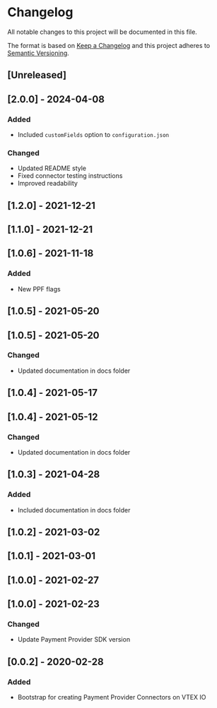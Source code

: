 # Changelog

All notable changes to this project will be documented in this file.

The format is based on [Keep a Changelog](http://keepachangelog.com/en/1.0.0/)
and this project adheres to [Semantic Versioning](http://semver.org/spec/v2.0.0.html).

## [Unreleased]

## [2.0.0] - 2024-04-08
### Added
- Included `customFields` option to `configuration.json`
### Changed
- Updated README style
- Fixed connector testing instructions
- Improved readability

## [1.2.0] - 2021-12-21

## [1.1.0] - 2021-12-21

## [1.0.6] - 2021-11-18

### Added

- New PPF flags

## [1.0.5] - 2021-05-20

## [1.0.5] - 2021-05-20
### Changed
- Updated documentation in docs folder

## [1.0.4] - 2021-05-17

## [1.0.4] - 2021-05-12
### Changed
- Updated documentation in docs folder

## [1.0.3] - 2021-04-28
### Added
- Included documentation in docs folder

## [1.0.2] - 2021-03-02

## [1.0.1] - 2021-03-01

## [1.0.0] - 2021-02-27

## [1.0.0] - 2021-02-23

### Changed

- Update Payment Provider SDK version

## [0.0.2] - 2020-02-28

### Added

- Bootstrap for creating Payment Provider Connectors on VTEX IO
